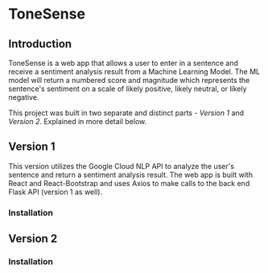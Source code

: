 
# ToneSense

## Introduction
ToneSense is a web app that allows a user to enter in a sentence and receive a sentiment analysis result from a Machine Learning Model. The ML model will return a numbered score and magnitude which represents the sentence's sentiment on a scale of likely positive, likely neutral, or likely negative. 

This project was built in two separate and distinct parts - *Version 1* and *Version 2*. Explained in more detail below.

## Version 1
This version utilizes the Google Cloud NLP API to analyze the user's sentence and return a sentiment analysis result. The web app is built with React and React-Bootstrap and uses Axios to make calls to the back end Flask API (version 1 as well). 

### Installation


## Version 2

### Installation